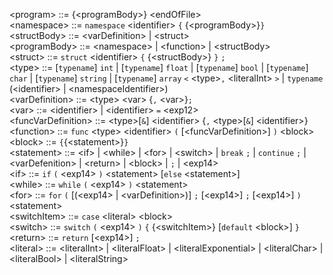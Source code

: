 
\<program> ::= {\<programBody>} \<endOfFile>  
\<namespace> ::= `namespace` \<identifier> `{` {\<programBody>}`}`  
\<structBody> ::= \<varDefinition> | \<struct>  
\<programBody> ::= \<namespace> | \<function> | \<structBody>  
\<struct> ::= `struct` \<identifier> `{` {\<structBody>} `}` `;`  
\<type> ::= \[`typename`] `int` | \[`typename`] `float` | \[`typename`] `bool` | \[`typename`] `char` | \[`typename`] `string` | \[`typename`] `array` `<` \<type>`,` \<literalInt> `>` | `typename` (\<identifier> | \<namespaceIdentifier>)  
\<varDefinition> ::= \<type> \<var> {`,`  \<var>}`;`  
\<var> ::= \<identifier> | \<identifier> `=` \<exp12>  
\<funcVarDefinition> ::= \<type>\[`&`] \<identifier> {`,` \<type>\[`&`] \<identifier>}  
\<function> ::= `func` \<type> \<identifier> `(` \[\<funcVarDefinition>] `)` \<block>  
\<block> ::= `{`{\<statement>}`}`  
\<statement> ::= \<if> | \<while> | \<for> | \<switch> | `break` `;` | `continue` `;` | \<varDefenition> | \<return> | \<block> | `;` | \<exp14>  
\<if> ::= `if` `(` \<exp14> `)` \<statement> \[`else` \<statement>]  
\<while> ::= `while` `(` \<exp14> `)` \<statement>  
\<for> ::= `for` `(` \[(\<exp14> | \<varDefinition>)] `;` \[\<exp14>] `;` \[\<exp14>] `)` \<statement>  
\<switchItem> ::= `case` \<literal> \<block>  
\<switch> ::= `switch` `(` \<exp14> `)` `{` {\<switchItem>} \[`default` \<block>] `}`  
\<return> ::= `return` \[\<exp14>] `;`  
\<literal> ::= \<literalInt> | \<literalFloat> | \<literalExponential> | \<literalChar> | \<literalBool> | \<literalString>  